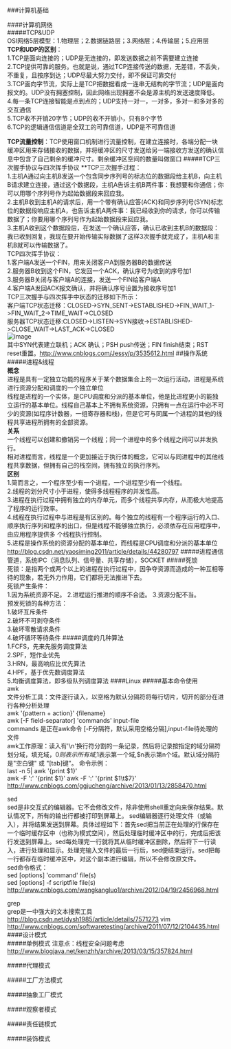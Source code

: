 ###计算机基础 
 
####计算机网络   
#####TCP&UDP  
OSI网络5层模型：1.物理层；2.数据链路层；3.网络层；4.传输层；5.应用层  
**TCP和UDP的区别**：  
1.TCP是面向连接的；UDP是无连接的，即发送数据之前不需要建立连接  
2.TCP提供可靠的服务。也就是说，通过TCP连接传送的数据，无差错，不丢失，不重复，且按序到达；UDP尽最大努力交付，即不保证可靠交付  
3.TCP面向字节流，实际上是TCP把数据看成一连串无结构的字节流；UDP是面向报文的。UDP没有拥塞控制，因此网络出现拥塞不会是源主机的发送速度降低。  
4.每一条TCP连接智能是点到点的；UDP支持一对一，一对多，多对一和多对多的交互通信  
5.TCP收不开销20字节；UDP的收不开销小，只有8个字节  
6.TCP的逻辑通信信道是全双工的可靠信道，UDP是不可靠信道  
  
**TCP流量控制**：TCP使用窗口机制进行流量控制，在建立连接时，各端分配一块缓冲区用来存储接收的数据，并将缓冲区的尺寸发送给另一端接收方发送的确认信息中包含了自己剩余的缓冲尺寸。剩余缓冲区空间的数量叫做窗口
#####TCP三次握手协议与四次挥手协议 
**TCP三次握手过程：  
1.主机A通过向主机B发送一个包含同步序列号的标志位的数据段给主机B，向主机B请求建立连接，通过这个数据段，主机A告诉主机B两件事：我想要和你通信；你可以用哪个序列号作为起始数据段来回应我。  
2.主机B收到主机A的请求后，用一个带有确认应答(ACK)和同步序列号(SYN)标志位的数据段响应主机A，也告诉主机A两件事：我已经收到你的请求，你可以传输数据了；你要用哪个序列号作为起始数据段来回应我。  
3.主机A收到这个数据段后，在发送一个确认应答，确认已收到主机B的数据段：我已收到回复，我现在要开始传输实际数据了这样3次握手就完成了，主机A和主机B就可以传输数据了。    
TCP四次挥手协议：    
1.客户端A发送一个FIN，用来关闭客户A到服务器B的数据传送  
2.服务器B收到这个FIN，它发回一个ACK，确认序号为收到的序号加1  
3.服务器B关闭与客户端A的连接，发送一个FIN给客户端A  
4.客户端A发回ACK报文确认，并将确认序号设置为接收序号加1  
TCP三次握手与四次挥手中状态的迁移如下所示：  
客户端TCP状态迁移：CLOSED->SYN_SENT->ESTABLISHED->FIN_WAIT_1->FIN_WAIT_2->TIME_WAIT->CLOSED  
服务器TCP状态迁移:CLOSED->LISTEN->SYN接收->ESTABLISHED->CLOSE_WAIT->LAST_ACK->CLOSED  
![image](http://f.cl.ly/items/3h2K2R0g2K1U0B1h012K/Image%202015-09-06%20at%2010.43.19%20%E4%B8%8B%E5%8D%88.png)  
其中SYN代表建立联机；ACK 确认；PSH  push传送；FIN finish结束；RST reset重置。http://www.cnblogs.com/Jessy/p/3535612.html
##操作系统  
#####进程&线程  
**概念**  
进程是具有一定独立功能的程序关于某个数据集合上的一次运行活动，进程是系统进行资源分配和调度的一个独立单位  
线程是进程的一个实体，是CPU调度和分派的基本单位，他是比进程更小的能独立运行的基本单位。线程自己基本上不拥有系统资源，只拥有一点在运行中必不可少的资源(如程序计数器，一组寄存器和栈)，但是它可与同属一个进程的其他的线程共享进程所拥有的全部资源。  
**关系**  
一个线程可以创建和撤销另一个线程；同一个进程中的多个线程之间可以并发执行。  
相对进程而言，线程是一个更加接近于执行体的概念，它可以与同进程中的其他线程共享数据，但拥有自己的栈空间，拥有独立的执行序列。  
**区别**  
1.简而言之，一个程序至少有一个进程，一个进程至少有一个线程。  
2.线程的划分尺寸小于进程，使得多线程程序的并发性高。  
3.进程在执行过程中拥有独立的内存单元，而多个线程共享内存，从而极大地提高了程序的运行效率。    
4.线程在执行过程中与进程是有区别的。每个独立的线程有一个程序运行的入口、顺序执行序列和程序的出口，但是线程不能够独立执行，必须依存在应用程序中，由应用程序提供多 个线程执行控制。  
5.进程是操作系统的资源分配的基本单位，而线程是CPU调度和分派的基本单位
http://blog.csdn.net/yaosiming2011/article/details/44280797
#####进程通信  
管道，系统IPC（消息队列、信号量、共享存储），SOCKET
#####死锁  
死锁：是指两个或两个以上的进程在执行过程中，因争夺资源而造成的一种互相等待的现象，若无外力作用，它们都将无法推进下去。  
死锁产生条件：  
1.因为系统资源不足。
2.进程运行推进的顺序不合适。 
3.资源分配不当。  
预发死锁的各种方法：  
1.破坏互斥条件  
2.破坏不可剥夺条件  
3.破坏零散请求条件  
4.破坏循环等待条件
#####调度的几种算法  
1.FCFS，先来先服务调度算法  
2.SPF，短作业优先  
3.HRN，最高响应比优先算法  
4.HPF，基于优先数调度算法  
5.均衡调度算法，即多级队列调度算法
####Linux
#####基本命令使用  
awk  
文件分析工具：文件逐行读入，以空格为默认分隔符将每行切片，切开的部分在进行各种分析处理  
awk '{pattern + action}' {filename}  
awk [-F field-separator] 'commands' input-file  
commands 是正在awk命令 [-F分隔符，默认采用空格分隔],input-file待处理的文件  
awk工作原理：读入有'\n'换行符分割的一条记录，然后将记录按指定的域分隔符划分域，填充域，$0则表示所有域,$1表示第一个域,$n表示第n个域。默认域分隔符是"空白键" 或 "[tab]键"。
命令示例：  
last -n 5| awk '{print $1}'  
awk -F ':' '{print $1}'
awk -F ':' '{print $1\t$7}'    
http://www.cnblogs.com/ggjucheng/archive/2013/01/13/2858470.html

sed   
sed是非交互式的编辑器。它不会修改文件，除非使用shell重定向来保存结果。默认情况下，所有的输出行都被打印到屏幕上。
sed编辑器逐行处理文件（或输入），并将结果发送到屏幕。具体过程如下：首先sed把当前正在处理的行保存在一个临时缓存区中（也称为模式空间），然后处理临时缓冲区中的行，完成后把该行发送到屏幕上。sed每处理完一行就将其从临时缓冲区删除，然后将下一行读入，进行处理和显示。处理完输入文件的最后一行后，sed便结束运行。sed把每一行都存在临时缓冲区中，对这个副本进行编辑，所以不会修改原文件。  
sed命令格式：  
sed [options] 'command' file(s)    
sed [options] -f scriptfile file(s)  
http://www.cnblogs.com/wangkangluo1/archive/2012/04/19/2456968.html  
 
grep   
grep是一中强大的文本搜索工具   
http://blog.csdn.net/dysh1985/article/details/7571273
vim   
http://www.cnblogs.com/softwaretesting/archive/2011/07/12/2104435.html 
####设计模式  
#####单例模式 
注意点：线程安全问题考虑
http://www.blogjava.net/kenzhh/archive/2013/03/15/357824.html  

#####代理模式  

#####工厂方法模式  

#####抽象工厂模式 
 
#####观察者模式 
 
#####责任链模式 
 
#####装饰模式 


  
